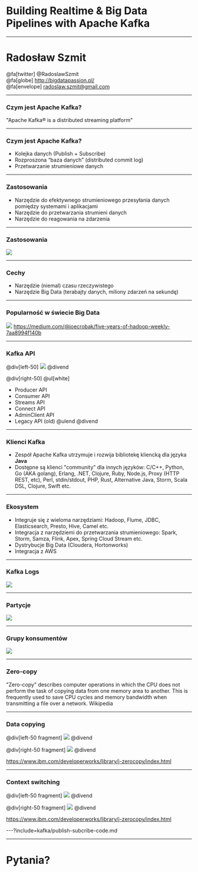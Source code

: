 
# Building Realtime & Big Data Pipelines with Apache Kafka



---
# Radosław Szmit
@fa[twitter] @RadoslawSzmit <br/>
@fa[globe] http://bigdatapassion.pl/ </br>
@fa[envelope] radoslaw.szmit@gmail.com <br/>


---
### Czym jest Apache Kafka?
"Apache Kafka® is a distributed streaming platform"


---
### Czym jest Apache Kafka?
* Kolejka danych (Publish + Subscribe)
* Rozproszona “baza danych” (distributed commit log)
* Przetwarzanie strumieniowe danych


---
### Zastosowania
* Narzędzie do efektywnego strumieniowego przesyłania danych pomiędzy systemami i aplikacjami 
* Narzędzie do przetwarzania strumieni danych
* Narzędzie do reagowania na zdarzenia



---
### Zastosowania
![](img/chart-kafka-infrastructure.png)



---
### Cechy
* Narzędzie (niemal) czasu rzeczywistego
* Narzędzie Big Data (terabajty danych, miliony zdarzeń na sekundę)



---
### Popularność w świecie Big Data
![](img/five-years-of-hadoop-weekly.png)
<span class="footer">https://medium.com/@joecrobak/five-years-of-hadoop-weekly-7aa8994f140b</span>



---
### Kafka API

@div[left-50]
![](img/kafka-apis.png)
@divend

@div[right-50]
@ul[white]
- Producer API
- Consumer API
- Streams API
- Connect API
- AdminClient API
- Legacy API (old)
@ulend
@divend



---
### Klienci Kafka
* Zespół Apache Kafka utrzymuje i rozwija bibliotekę kliencką dla języka **Java**
* Dostępne są klienci "community" dla innych języków: C/C++, Python, Go (AKA golang), Erlang, .NET, Clojure, Ruby, Node.js, Proxy (HTTP REST, etc), Perl, stdin/stdout, PHP, Rust, Alternative Java, Storm, Scala DSL, Clojure, Swift etc.



---
### Ekosystem
* Integruje się z wieloma narzędziami: Hadoop, Flume, JDBC, Elasticsearch, Presto, Hive, Camel etc.
* Integracja z narzędziemi do przetwarzania strumieniowego: Spark, Storm, Samza, Flink, Apex, Spring Cloud Stream etc.
* Dystrybucje Big Data (Cloudera, Hortonworks)
* Integracja z AWS



---
### Kafka Logs
![](img/log_consumer.png)



---
### Partycje
![](img/log_anatomy.png)



---
### Grupy konsumentów
![](img/consumer-groups.png)



---
### Zero-copy
"Zero-copy" describes computer operations in which the CPU does not perform the task of copying data from one memory area to another. This is frequently used to save CPU cycles and memory bandwidth when transmitting a file over a network. Wikipedia



---
### Data copying

@div[left-50 fragment]
![](img/traditional-data-copying.gif)
@divend

@div[right-50 fragment]
![](img/zero-copy-data-copying.gif)
@divend

<span class="footer">https://www.ibm.com/developerworks/library/j-zerocopy/index.html</span>



---
### Context switching

@div[left-50 fragment]
![](img/traditional-context-switching.gif)
@divend

@div[right-50 fragment]
![](img/zero-copy-context-switching.gif)
@divend

<span class="footer">https://www.ibm.com/developerworks/library/j-zerocopy/index.html</span>



---?include=kafka/publish-subcribe-code.md



---
# Pytania?